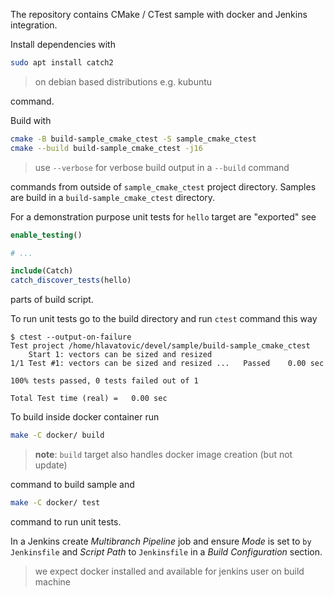 The repository contains CMake / CTest sample with docker and Jenkins integration.

Install dependencies with 

```bash
sudo apt install catch2
```

> on debian based distributions e.g. kubuntu

command.

Build with

```bash
cmake -B build-sample_cmake_ctest -S sample_cmake_ctest
cmake --build build-sample_cmake_ctest -j16
```

> use `--verbose` for verbose build output in a `--build` command

commands from outside of `sample_cmake_ctest` project directory. Samples are build in a `build-sample_cmake_ctest` directory.

For a demonstration purpose unit tests for `hello` target are "exported" see

```cmake
enable_testing()

# ...

include(Catch)
catch_discover_tests(hello)
```

parts of build script. 

To run unit tests go to the build directory and run `ctest` command this way

```console
$ ctest --output-on-failure
Test project /home/hlavatovic/devel/sample/build-sample_cmake_ctest
    Start 1: vectors can be sized and resized
1/1 Test #1: vectors can be sized and resized ...   Passed    0.00 sec

100% tests passed, 0 tests failed out of 1

Total Test time (real) =   0.00 sec
```

To build inside docker container run

```bash
make -C docker/ build
```

> **note**: `build` target also handles docker image creation (but not update)

command to build sample and

```bash
make -C docker/ test
```

command to run unit tests.

In a Jenkins create *Multibranch Pipeline* job and ensure *Mode* is set to `by Jenkinsfile` and *Script Path* to `Jenkinsfile` in a *Build Configuration* section.

> we expect docker installed and available for jenkins user on build machine

